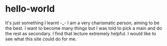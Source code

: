 # hello-world
It's just something I learnt -_-
I am a very charismatic person, aiming to be the best. I want to become many things but I was told to pick a main and do the rest as secondary. I find that lecture extremely helpful.
I would like to see what this site could do for me.
